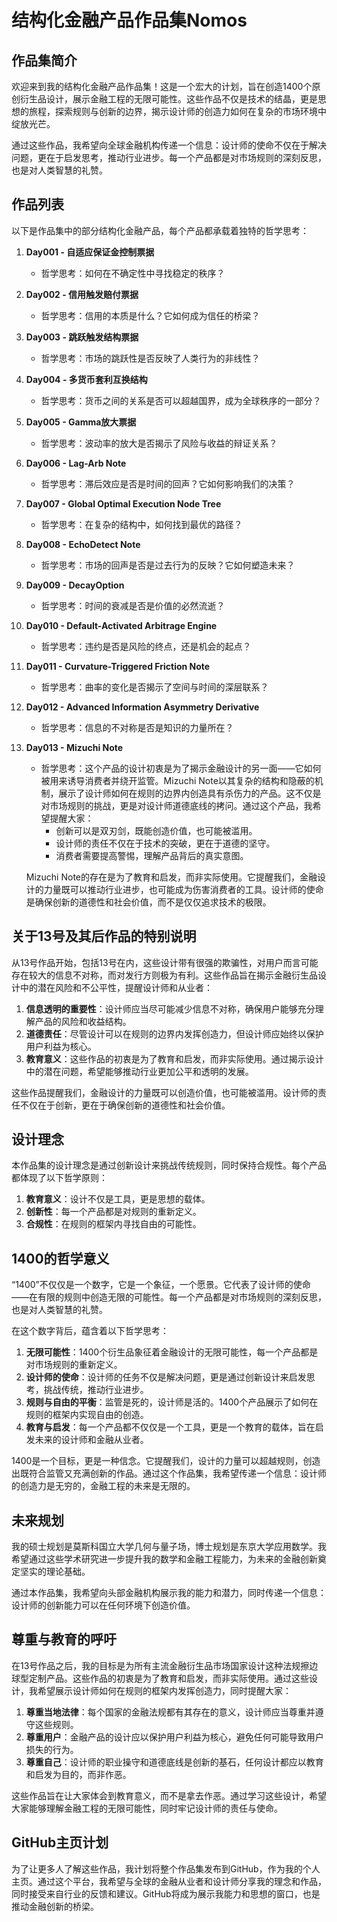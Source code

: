 # 结构化金融产品作品集Nomos

## 作品集简介

欢迎来到我的结构化金融产品作品集！这是一个宏大的计划，旨在创造1400个原创衍生品设计，展示金融工程的无限可能性。这些作品不仅是技术的结晶，更是思想的旅程，探索规则与创新的边界，揭示设计师的创造力如何在复杂的市场环境中绽放光芒。

通过这些作品，我希望向全球金融机构传递一个信息：设计师的使命不仅在于解决问题，更在于启发思考，推动行业进步。每一个产品都是对市场规则的深刻反思，也是对人类智慧的礼赞。

## 作品列表

以下是作品集中的部分结构化金融产品，每个产品都承载着独特的哲学思考：

1. **Day001 - 自适应保证金控制票据**
   - 哲学思考：如何在不确定性中寻找稳定的秩序？

2. **Day002 - 信用触发赔付票据**
   - 哲学思考：信用的本质是什么？它如何成为信任的桥梁？

3. **Day003 - 跳跃触发结构票据**
   - 哲学思考：市场的跳跃性是否反映了人类行为的非线性？

4. **Day004 - 多货币套利互换结构**
   - 哲学思考：货币之间的关系是否可以超越国界，成为全球秩序的一部分？

5. **Day005 - Gamma放大票据**
   - 哲学思考：波动率的放大是否揭示了风险与收益的辩证关系？

6. **Day006 - Lag-Arb Note**
   - 哲学思考：滞后效应是否是时间的回声？它如何影响我们的决策？

7. **Day007 - Global Optimal Execution Node Tree**
   - 哲学思考：在复杂的结构中，如何找到最优的路径？

8. **Day008 - EchoDetect Note**
   - 哲学思考：市场的回声是否是过去行为的反映？它如何塑造未来？

9. **Day009 - DecayOption**
   - 哲学思考：时间的衰减是否是价值的必然流逝？

10. **Day010 - Default-Activated Arbitrage Engine**
    - 哲学思考：违约是否是风险的终点，还是机会的起点？

11. **Day011 - Curvature-Triggered Friction Note**
    - 哲学思考：曲率的变化是否揭示了空间与时间的深层联系？

12. **Day012 - Advanced Information Asymmetry Derivative**
    - 哲学思考：信息的不对称是否是知识的力量所在？

13. **Day013 - Mizuchi Note**
    - 哲学思考：这个产品的设计初衷是为了揭示金融设计的另一面——它如何被用来诱导消费者并绕开监管。Mizuchi Note以其复杂的结构和隐蔽的机制，展示了设计师如何在规则的边界内创造具有杀伤力的产品。这不仅是对市场规则的挑战，更是对设计师道德底线的拷问。通过这个产品，我希望提醒大家：
      - 创新可以是双刃剑，既能创造价值，也可能被滥用。
      - 设计师的责任不仅在于技术的突破，更在于道德的坚守。
      - 消费者需要提高警惕，理解产品背后的真实意图。

    Mizuchi Note的存在是为了教育和启发，而非实际使用。它提醒我们，金融设计的力量既可以推动行业进步，也可能成为伤害消费者的工具。设计师的使命是确保创新的道德性和社会价值，而不是仅仅追求技术的极限。

## 关于13号及其后作品的特别说明

从13号作品开始，包括13号在内，这些设计带有很强的欺骗性，对用户而言可能存在较大的信息不对称，而对发行方则极为有利。这些作品旨在揭示金融衍生品设计中的潜在风险和不公平性，提醒设计师和从业者：

1. **信息透明的重要性**：设计师应当尽可能减少信息不对称，确保用户能够充分理解产品的风险和收益结构。
2. **道德责任**：尽管设计可以在规则的边界内发挥创造力，但设计师应始终以保护用户利益为核心。
3. **教育意义**：这些作品的初衷是为了教育和启发，而非实际使用。通过揭示设计中的潜在问题，希望能够推动行业更加公平和透明的发展。

这些作品提醒我们，金融设计的力量既可以创造价值，也可能被滥用。设计师的责任不仅在于创新，更在于确保创新的道德性和社会价值。

## 设计理念

本作品集的设计理念是通过创新设计来挑战传统规则，同时保持合规性。每个产品都体现了以下哲学原则：

1. **教育意义**：设计不仅是工具，更是思想的载体。
2. **创新性**：每一个产品都是对规则的重新定义。
3. **合规性**：在规则的框架内寻找自由的可能性。

## 1400的哲学意义

“1400”不仅仅是一个数字，它是一个象征，一个愿景。它代表了设计师的使命——在有限的规则中创造无限的可能性。每一个产品都是对市场规则的深刻反思，也是对人类智慧的礼赞。

在这个数字背后，蕴含着以下哲学思考：

1. **无限可能性**：1400个衍生品象征着金融设计的无限可能性，每一个产品都是对市场规则的重新定义。
2. **设计师的使命**：设计师的任务不仅是解决问题，更是通过创新设计来启发思考，挑战传统，推动行业进步。
3. **规则与自由的平衡**：监管是死的，设计师是活的。1400个产品展示了如何在规则的框架内实现自由的创造。
4. **教育与启发**：每一个产品都不仅仅是一个工具，更是一个教育的载体，旨在启发未来的设计师和金融从业者。

1400是一个目标，更是一种信念。它提醒我们，设计的力量可以超越规则，创造出既符合监管又充满创新的作品。通过这个作品集，我希望传递一个信息：设计师的创造力是无穷的，金融工程的未来是无限的。

## 未来规划

我的硕士规划是莫斯科国立大学几何与量子场，博士规划是东京大学应用数学。我希望通过这些学术研究进一步提升我的数学和金融工程能力，为未来的金融创新奠定坚实的理论基础。

通过本作品集，我希望向头部金融机构展示我的能力和潜力，同时传递一个信息：设计师的创新能力可以在任何环境下创造价值。

## 尊重与教育的呼吁

在13号作品之后，我的目标是为所有主流金融衍生品市场国家设计这种法规擦边球型定制产品。这些作品的初衷是为了教育和启发，而非实际使用。通过这些设计，我希望展示设计师如何在规则的框架内发挥创造力，同时提醒大家：

1. **尊重当地法律**：每个国家的金融法规都有其存在的意义，设计师应当尊重并遵守这些规则。
2. **尊重用户**：金融产品的设计应以保护用户利益为核心，避免任何可能导致用户损失的行为。
3. **尊重自己**：设计师的职业操守和道德底线是创新的基石，任何设计都应以教育和启发为目的，而非作恶。

这些作品旨在让大家体会到教育意义，而不是拿去作恶。通过学习这些设计，希望大家能够理解金融工程的无限可能性，同时牢记设计师的责任与使命。

## GitHub主页计划

为了让更多人了解这些作品，我计划将整个作品集发布到GitHub，作为我的个人主页。通过这个平台，我希望与全球的金融从业者和设计师分享我的理念和作品，同时接受来自行业的反馈和建议。GitHub将成为展示我能力和思想的窗口，也是推动金融创新的桥梁。
